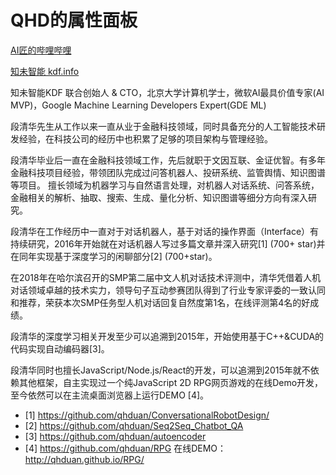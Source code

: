 # QHD的属性面板

[AI匠的哔哩哔哩](https://space.bilibili.com/2832208/)

[知未智能 kdf.info](https://kdf.info)

知未智能KDF 联合创始人 & CTO，北京大学计算机学士，微软AI最具价值专家(AI MVP)，Google Machine Learning Developers Expert(GDE ML)

段清华先生从工作以来一直从业于金融科技领域，同时具备充分的人工智能技术研发经验，在科技公司的经历中也积累了足够的项目架构与管理经验。

段清华毕业后一直在金融科技领域工作，先后就职于文因互联、金证优智。有多年金融科技项目经验，带领团队完成过问答机器人、投研系统、监管舆情、知识图谱等项目。
擅长领域为机器学习与自然语言处理，对机器人对话系统、问答系统，金融相关的解析、抽取、搜索、生成、量化分析、知识图谱等细分方向有深入研究。

段清华在工作经历中一直对于对话机器人，基于对话的操作界面（Interface）有持续研究，2016年开始就在对话机器人写过多篇文章并深入研究[1] (700+ star)并在同年实现基于深度学习的闲聊部分[2] (700+star)。

在2018年在哈尔滨召开的SMP第二届中文人机对话技术评测中，清华凭借着人机对话领域卓越的技术实力，领导句子互动参赛团队得到了行业专家评委的一致认同和推荐，荣获本次SMP任务型人机对话回复自然度第1名，在线评测第4名的好成绩。

段清华的深度学习相关开发至少可以追溯到2015年，开始使用基于C++&CUDA的代码实现自动编码器[3]。

段清华同时也擅长JavaScript/Node.js/React的开发，可以追溯到2015年就不依赖其他框架，自主实现过一个纯JavaScript 2D RPG网页游戏的在线Demo开发，至今依然可以在主流桌面浏览器上运行DEMO [4]。

- [1] https://github.com/qhduan/ConversationalRobotDesign/
- [2] https://github.com/qhduan/Seq2Seq_Chatbot_QA
- [3] https://github.com/qhduan/autoencoder
- [4] https://github.com/qhduan/RPG 在线DEMO：http://qhduan.github.io/RPG/
